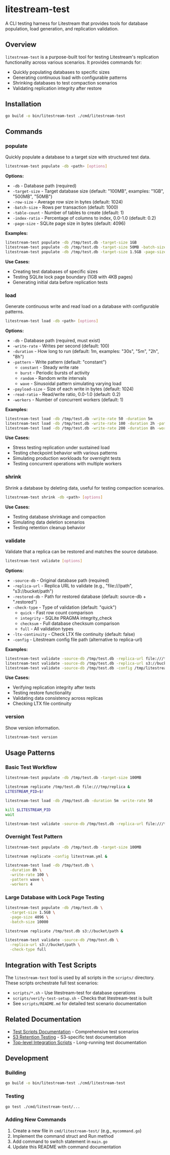 # litestream-test

A CLI testing harness for Litestream that provides tools for database population, load generation, and replication validation.

## Overview

`litestream-test` is a purpose-built tool for testing Litestream's replication functionality across various scenarios. It provides commands for:

- Quickly populating databases to specific sizes
- Generating continuous load with configurable patterns
- Shrinking databases to test compaction scenarios
- Validating replication integrity after restore

## Installation

```bash
go build -o bin/litestream-test ./cmd/litestream-test
```

## Commands

### populate

Quickly populate a database to a target size with structured test data.

```bash
litestream-test populate -db <path> [options]
```

**Options:**
- `-db` - Database path (required)
- `-target-size` - Target database size (default: "100MB", examples: "1GB", "500MB", "50MB")
- `-row-size` - Average row size in bytes (default: 1024)
- `-batch-size` - Rows per transaction (default: 1000)
- `-table-count` - Number of tables to create (default: 1)
- `-index-ratio` - Percentage of columns to index, 0.0-1.0 (default: 0.2)
- `-page-size` - SQLite page size in bytes (default: 4096)

**Examples:**
```bash
litestream-test populate -db /tmp/test.db -target-size 1GB
litestream-test populate -db /tmp/test.db -target-size 50MB -batch-size 10000
litestream-test populate -db /tmp/test.db -target-size 1.5GB -page-size 4096
```

**Use Cases:**
- Creating test databases of specific sizes
- Testing SQLite lock page boundary (1GB with 4KB pages)
- Generating initial data before replication tests

### load

Generate continuous write and read load on a database with configurable patterns.

```bash
litestream-test load -db <path> [options]
```

**Options:**
- `-db` - Database path (required, must exist)
- `-write-rate` - Writes per second (default: 100)
- `-duration` - How long to run (default: 1m, examples: "30s", "5m", "2h", "8h")
- `-pattern` - Write pattern (default: "constant")
  - `constant` - Steady write rate
  - `burst` - Periodic bursts of activity
  - `random` - Random write intervals
  - `wave` - Sinusoidal pattern simulating varying load
- `-payload-size` - Size of each write in bytes (default: 1024)
- `-read-ratio` - Read/write ratio, 0.0-1.0 (default: 0.2)
- `-workers` - Number of concurrent workers (default: 1)

**Examples:**
```bash
litestream-test load -db /tmp/test.db -write-rate 50 -duration 5m
litestream-test load -db /tmp/test.db -write-rate 100 -duration 2h -pattern wave
litestream-test load -db /tmp/test.db -write-rate 200 -duration 8h -workers 4 -pattern burst
```

**Use Cases:**
- Stress testing replication under sustained load
- Testing checkpoint behavior with various patterns
- Simulating production workloads for overnight tests
- Testing concurrent operations with multiple workers

### shrink

Shrink a database by deleting data, useful for testing compaction scenarios.

```bash
litestream-test shrink -db <path> [options]
```

**Use Cases:**
- Testing database shrinkage and compaction
- Simulating data deletion scenarios
- Testing retention cleanup behavior

### validate

Validate that a replica can be restored and matches the source database.

```bash
litestream-test validate [options]
```

**Options:**
- `-source-db` - Original database path (required)
- `-replica-url` - Replica URL to validate (e.g., "file:///path", "s3://bucket/path")
- `-restored-db` - Path for restored database (default: source-db + ".restored")
- `-check-type` - Type of validation (default: "quick")
  - `quick` - Fast row count comparison
  - `integrity` - SQLite PRAGMA integrity_check
  - `checksum` - Full database checksum comparison
  - `full` - All validation types
- `-ltx-continuity` - Check LTX file continuity (default: false)
- `-config` - Litestream config file path (alternative to replica-url)

**Examples:**
```bash
litestream-test validate -source-db /tmp/test.db -replica-url file:///tmp/replica
litestream-test validate -source-db /tmp/test.db -replica-url s3://bucket/path -check-type full
litestream-test validate -source-db /tmp/test.db -config /tmp/litestream.yml -ltx-continuity
```

**Use Cases:**
- Verifying replication integrity after tests
- Testing restore functionality
- Validating data consistency across replicas
- Checking LTX file continuity

### version

Show version information.

```bash
litestream-test version
```

## Usage Patterns

### Basic Test Workflow

```bash
litestream-test populate -db /tmp/test.db -target-size 100MB

litestream replicate /tmp/test.db file:///tmp/replica &
LITESTREAM_PID=$!

litestream-test load -db /tmp/test.db -duration 5m -write-rate 50

kill $LITESTREAM_PID
wait

litestream-test validate -source-db /tmp/test.db -replica-url file:///tmp/replica
```

### Overnight Test Pattern

```bash
litestream-test populate -db /tmp/test.db -target-size 100MB

litestream replicate -config litestream.yml &

litestream-test load -db /tmp/test.db \
  -duration 8h \
  -write-rate 100 \
  -pattern wave \
  -workers 4
```

### Large Database with Lock Page Testing

```bash
litestream-test populate -db /tmp/test.db \
  -target-size 1.5GB \
  -page-size 4096 \
  -batch-size 10000

litestream replicate /tmp/test.db s3://bucket/path &

litestream-test validate -source-db /tmp/test.db \
  -replica-url s3://bucket/path \
  -check-type full
```

## Integration with Test Scripts

The `litestream-test` tool is used by all scripts in the `scripts/` directory. These scripts orchestrate full test scenarios:

- `scripts/*.sh` - Use litestream-test for database operations
- `scripts/verify-test-setup.sh` - Checks that litestream-test is built
- See `scripts/README.md` for detailed test scenario documentation

## Related Documentation

- [Test Scripts Documentation](./scripts/README.md) - Comprehensive test scenarios
- [S3 Retention Testing](./S3-RETENTION-TESTING.md) - S3-specific test documentation
- [Top-level Integration Scripts](../../scripts/README.md) - Long-running test documentation

## Development

### Building

```bash
go build -o bin/litestream-test ./cmd/litestream-test
```

### Testing

```bash
go test ./cmd/litestream-test/...
```

### Adding New Commands

1. Create a new file in `cmd/litestream-test/` (e.g., `mycommand.go`)
2. Implement the command struct and Run method
3. Add command to switch statement in `main.go`
4. Update this README with command documentation
